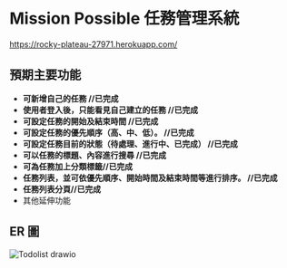 # Mission Possible 任務管理系統 
https://rocky-plateau-27971.herokuapp.com/

## 預期主要功能
- **可新增自己的任務 //已完成**
- **使用者登入後，只能看見自己建立的任務 //已完成**
- **可設定任務的開始及結束時間 //已完成**
- **可設定任務的優先順序（高、中、低）。 //已完成**
- **可設定任務目前的狀態（待處理、進行中、已完成） //已完成**
- **可以任務的標題、內容進行搜尋 //已完成**
- **可為任務加上分類標籤//已完成**
- **任務列表，並可依優先順序、開始時間及結束時間等進行排序。 //已完成**
- **任務列表分頁//已完成**
- 其他延伸功能

## ER 圖
![Todolist drawio](https://user-images.githubusercontent.com/86760614/162574170-f36508e5-7133-42a5-b5a9-e94fa78676d3.png)
